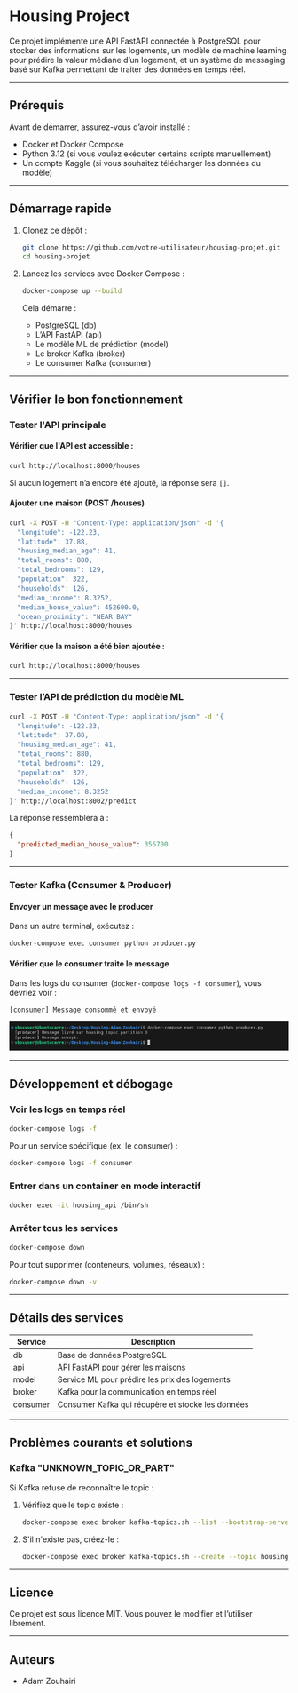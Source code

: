 # Housing Project

Ce projet implémente une API FastAPI connectée à PostgreSQL pour stocker des informations sur les logements, un modèle de machine learning pour prédire la valeur médiane d’un logement, et un système de messaging basé sur Kafka permettant de traiter des données en temps réel.

---

## Prérequis

Avant de démarrer, assurez-vous d’avoir installé :

- Docker et Docker Compose
- Python 3.12 (si vous voulez exécuter certains scripts manuellement)
- Un compte Kaggle (si vous souhaitez télécharger les données du modèle)

---

## Démarrage rapide

1. Clonez ce dépôt :

   ```bash
   git clone https://github.com/votre-utilisateur/housing-projet.git
   cd housing-projet
   ```

2. Lancez les services avec Docker Compose :

   ```bash
   docker-compose up --build
   ```

   Cela démarre :

   - PostgreSQL (db)
   - L’API FastAPI (api)
   - Le modèle ML de prédiction (model)
   - Le broker Kafka (broker)
   - Le consumer Kafka (consumer)

---

## Vérifier le bon fonctionnement

### Tester l'API principale

#### Vérifier que l'API est accessible :

```bash
curl http://localhost:8000/houses
```

Si aucun logement n’a encore été ajouté, la réponse sera `[]`.

#### Ajouter une maison (POST /houses)

```bash
curl -X POST -H "Content-Type: application/json" -d '{
  "longitude": -122.23,
  "latitude": 37.88,
  "housing_median_age": 41,
  "total_rooms": 880,
  "total_bedrooms": 129,
  "population": 322,
  "households": 126,
  "median_income": 8.3252,
  "median_house_value": 452600.0,
  "ocean_proximity": "NEAR BAY"
}' http://localhost:8000/houses
```

#### Vérifier que la maison a été bien ajoutée :

```bash
curl http://localhost:8000/houses
```

---

### Tester l’API de prédiction du modèle ML

```bash
curl -X POST -H "Content-Type: application/json" -d '{
  "longitude": -122.23,
  "latitude": 37.88,
  "housing_median_age": 41,
  "total_rooms": 880,
  "total_bedrooms": 129,
  "population": 322,
  "households": 126,
  "median_income": 8.3252
}' http://localhost:8002/predict
```

La réponse ressemblera à :

```json
{
  "predicted_median_house_value": 356700
}
```

---

### Tester Kafka (Consumer & Producer)

#### Envoyer un message avec le producer

Dans un autre terminal, exécutez :

```bash
docker-compose exec consumer python producer.py
```

#### Vérifier que le consumer traite le message

Dans les logs du consumer (`docker-compose logs -f consumer`), vous devriez voir :

```
[consumer] Message consommé et envoyé
```
![Schéma du projet](schema.png)

---

## Développement et débogage

### Voir les logs en temps réel

```bash
docker-compose logs -f
```

Pour un service spécifique (ex. le consumer) :

```bash
docker-compose logs -f consumer
```

### Entrer dans un container en mode interactif

```bash
docker exec -it housing_api /bin/sh
```

### Arrêter tous les services

```bash
docker-compose down
```

Pour tout supprimer (conteneurs, volumes, réseaux) :

```bash
docker-compose down -v
```

---

## Détails des services

| Service  | Description |
|----------|------------|
| db | Base de données PostgreSQL |
| api | API FastAPI pour gérer les maisons |
| model | Service ML pour prédire les prix des logements |
| broker | Kafka pour la communication en temps réel |
| consumer | Consumer Kafka qui récupère et stocke les données |

---

## Problèmes courants et solutions

### Kafka "UNKNOWN_TOPIC_OR_PART"
Si Kafka refuse de reconnaître le topic :

1. Vérifiez que le topic existe :

   ```bash
   docker-compose exec broker kafka-topics.sh --list --bootstrap-server broker:9092
   ```

2. S'il n'existe pas, créez-le :

   ```bash
   docker-compose exec broker kafka-topics.sh --create --topic housing_topic --bootstrap-server broker:9092 --partitions 1 --replication-factor 1
   ```

---

## Licence

Ce projet est sous licence MIT. Vous pouvez le modifier et l’utiliser librement.

---

## Auteurs

- Adam Zouhairi

